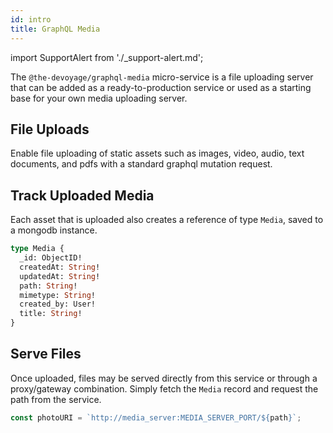```yaml
---
id: intro
title: GraphQL Media
---
```


import SupportAlert from './\_support-alert.md';

<SupportAlert />

The `@the-devoyage/graphql-media` micro-service is a file uploading server that can be added as a ready-to-production service or used as a starting base for your own media uploading server.

## File Uploads

Enable file uploading of static assets such as images, video, audio, text documents, and pdfs with a standard graphql mutation request.

## Track Uploaded Media

Each asset that is uploaded also creates a reference of type `Media`, saved to a mongodb instance.

```graphql
type Media {
  _id: ObjectID!
  createdAt: String!
  updatedAt: String!
  path: String!
  mimetype: String!
  created_by: User!
  title: String!
}
```

## Serve Files

Once uploaded, files may be served directly from this service or through a proxy/gateway combination. Simply fetch the `Media` record and request the path from the service.

```ts
const photoURI = `http://media_server:MEDIA_SERVER_PORT/${path}`;
```
